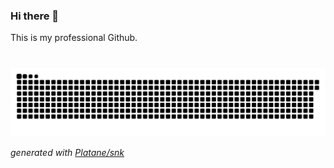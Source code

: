 ### Hi there 👋

This is my professional Github.


###
<br clear="both">

<picture>
  <source
    media="(prefers-color-scheme: dark)"
    srcset="https://raw.githubusercontent.com/LesliePicot/LesliePicot/output/github-contribution-grid-snake-dark.svg"
  />
  <source
    media="(prefers-color-scheme: light)"
    srcset="https://raw.githubusercontent.com/LesliePicot/LesliePicot/output/github-contribution-grid-snake.svg"
  />
  <img
    alt="github contribution grid snake animation"
    src="https://raw.githubusercontent.com/LesliePicot/LesliePicot/output/github-contribution-grid-snake.svg"
  />
</picture>

_generated with [Platane/snk](https://github.com/Platane/snk)_
